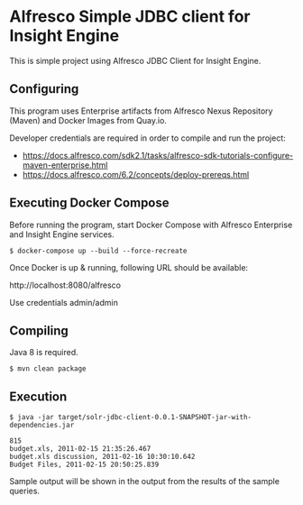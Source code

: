 # Alfresco Simple JDBC client for Insight Engine

This is simple project using Alfresco JDBC Client for Insight Engine.

## Configuring

This program uses Enterprise artifacts from Alfresco Nexus Repository (Maven) and Docker Images from Quay.io.

Developer credentials are required in order to compile and run the project:

* https://docs.alfresco.com/sdk2.1/tasks/alfresco-sdk-tutorials-configure-maven-enterprise.html
* https://docs.alfresco.com/6.2/concepts/deploy-prereqs.html

## Executing Docker Compose

Before running the program, start Docker Compose with Alfresco Enterprise and Insight Engine services.

```
$ docker-compose up --build --force-recreate
```

Once Docker is up & running, following URL should be available:

http://localhost:8080/alfresco

Use credentials admin/admin

## Compiling

Java 8 is required.

```
$ mvn clean package
```

## Execution

```
$ java -jar target/solr-jdbc-client-0.0.1-SNAPSHOT-jar-with-dependencies.jar

815
budget.xls, 2011-02-15 21:35:26.467
budget.xls discussion, 2011-02-16 10:30:10.642
Budget Files, 2011-02-15 20:50:25.839
```

Sample output will be shown in the output from the results of the sample queries.
